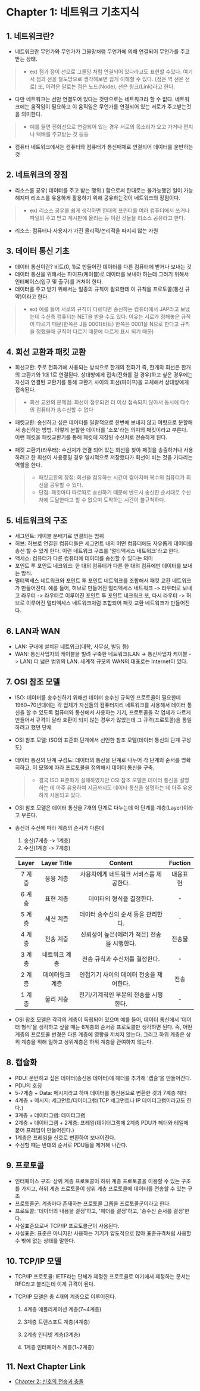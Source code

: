 #  Chapter 1: 네트워크 기초지식 #

## 1. 네트워크란?
- 네트워크란 무언가와 무언가가 그물망처럼 무언가에 의해 연결되어 무언가를 주고받는 상태.

> - ex) 점과 점이 선으로 그물망 처럼 연결되어 있다라고도 표현할 수있다. 여기서 점과 선을 철도망으로 생각해보면 쉽게 이해할 수 있다. (점은 역 선은 선로) 또, 어려운 말로는 점은 노드(Node), 선은 링크(Link)라고 한다. 

- 다만 네트워크는 선만 연결도어 있다는 것만으로는 네트워크라 할 수 없다. 네트워크에는 움직임이 필요하고 이 움직임은 무언가를 연결되어 있는 서로가 주고받는것을 의미한다.

> - 예를 들면 전화선으로 연결되어 있는 경우 서로의 목소리가 오고 가거나 편지나 택배를 주고받는 것 등등

- 컴퓨터 네트워크에서는 컴퓨터와 컴퓨터가 통신매체로 연결되어 데이터를 운반하는 것

## 2. 네트워크의 장점
- 리소스를 공유( 데이터를 주고 받는 행위 ) 함으로써 한대로는 불가능했던 일이 가능해지며 리소스를 유용하게 활용하기 위해 공유하는것이 네트워크의 장점이다.

> - ex) 리소스 공유를 쉽게 생각하면 한대의 프린터를 여러 컴퓨터에서 쓰거나 파일의 주고 받고 게시판에 올리는 등 이런 것들을 리소스 공유라고 한다.

* 리소스: 컴퓨터나 사용자가 가진 물리적/논리적을 따지지 않는 자원

## 3. 데이터 통신 기초
- 데이터 통신이란? 비트(0, 1)로 만들어진 데이터를 다른 컴퓨터에 받거나 보내는 것
- 데이터 통신을 위해서는 파이프(케이블)로 데이터를 보내야 하는데 그러기 위해서 인터페이스(입구 및 출구)를 거쳐야 한다.
- 데이터를 주고 받기 위해서는 일종의 규칙이 필요한데 이 규칙을 프로토콜(통신 규약)이라고 한다.
>- ex) 예를 들어 서로의 규칙이 다르다면 송신하는 컴퓨터에서 JAP라고 보냈는데 수신측 컴퓨터는 NET을 받을 수도 있다. 이유는 서로가 정해놓은 규칙이 다르기 때문(한쪽은 J를 0001(비트) 한쪽은 0001을 N으로 한다고 규칙을 정했을때 규칙이 다르기 때문에 다르게 표시 되기 때문)

## 4. 회선 교환과 패킷 교환
- 회선교환: 주로 전화기에 사용되는 방식으로 한개의 전화기 즉, 한개의 회선은 한개의 교환기와 1대 1로 연결된다. 상대방에게 접속(전화를 걸 경우)하고 싶은 경우에는 자신과 연결된 교환기를 통해 교환기 사이의 회선(파이프)을 교체해서 상대방에게 접속된다.
>- 회선 교환의 문제점: 회선이 점유되면 더 이상 접속되지 않아서 동시에 다수의 컴퓨터가 송수신할 수 없다

- 패킷교환: 송신하고 싶은 데이터를 일괄적으로 한번에 보내지 않고 여럿으로 분할해서 송신하는 방법. 이렇게 분할한 데이터를 '소포'라는 의미의 패킷이라고 부른다. 이런 패킷을 패킷교환기를 통해 패킷에 저장된 수신처로 전송하게 된다.

- 패킷 교환기(라우터): 수신처가 연결 되어 있는 회선을 찾아 패킷을 송출하거나 사용하려고 한 회선이 사용중일 경우 일시적으로 저장했다가 회선이 비는 것을 기다리는 역할을 한다.

  > - 패킷교환의 장점: 회선을 점유하는 시간이 짧아지며 복수의 컴퓨터가 회선을 공유할 수 있다.
  > - 단점: 패킷마다 따로따로 송신하기 때문에 반드시 송신한 순서대로 수신처에 도달한다고 할 수 없으며 도착하는 시간이 불규칙하다.

## 5. 네트워크의 구조
-  세그먼트: 케이블 분배기로 연결되는 범위
-  허브: 허브로 연결된 컴퓨터들은 세그먼트 내의 어떤 컴퓨터에도 자유롭게 데이터를 송신 할 수 있게 한다. 이런 네트워크 구조를 '멀티액세스 네트워크'라고 한다.
-  액세스: 컴퓨터가 다른 컴퓨터에 데이터를 송신할 수 있다는 의미
-  포인트 투 포인트 네크워크: 한 대의 컴퓨터가 다른 한 대의 컴퓨에만 데이터를 보내는 방식.
-  멀티액세스 네트워크와 포인트 투 포인트 네트워크를 조합해서 패킷 교환 네트워크가 만들어진다. 예를 들어, 허브로 만들어진 멀티액세스 네트워크 -> 라우터로 보내고 라우터 -> 라우터로 이루어진 포인트 투 포인트 네크워크 또, 다시 라우터 -> 허브로 이루어진 멀티액세스 네트워크처럼 조합되어 패킷 교환 네트워크가 만들어진다.

## 6. LAN과 WAN
- LAN: 구내에 설치된 네트워크(대학, 사무실, 빌딩 등)
- WAN: 통신사업자의 케이블을 빌려 구축한 네트워크(LAN -> 통신사업자 케이블 -> LAN) 더 넓은 범위의 LAN. 세계적 규모의 WAN의 대표로는 Internet이 있다.

## 7. OSI 참조 모델
- ISO: 데이터를 송수신하기 위해선 데이터 송수신 규칙인 프로토콜이 필요한데 1960~70년대에는 각 업체가 자신들의 컴퓨터끼리 네트워크를 사용해서 데이터 통신을 할 수 있도록 컴퓨터와 통신에서 사용하는 기기, 프로토콜을 각 업체가 다르게 만들어서 규격이 달라 호환이 되지 않는 경우가 많았는데 그 규격(프로토콜)을 통일하려고 했던 단체

-  OSI 참조 모델: ISO의 표준화 단계에서 선언한 참조 모델(데이터 통신의 단계 구성도)

- 데이터 통신의 단계 구성도: 데이터의 통신을 단계로 나누어 각 단계의 순서를 명확히하고, 이 모델에 따라 프로토콜을 정의해서 데이터 통신을 구축.

  > - 결국 ISO 표준화가 실패하였지만 OSI 참조 모델은 데이터 통신을 설명하는 데 아주 유용하여 지금까지도 데이터 통신을 설명하는 데 아주 유용하게 사용되고 있다.

- OSI 참조 모델은 데이터 통신을 7개의 단계로 다누는데 이 단계를 계층(Layer)이라고 부른다.

- 송신과 수신에 따라 계층의 순서가 다른데

  1. 송신(7게층 -> 1계층)
  2. 수신(1계층 -> 7계층)

  | Layer  |   Layer Title   |                   Content                   | Fuction  |
  | :----: | :-------------: | :-----------------------------------------: | :------: |
  | 7 계층 |    응용 계층    |   사용자에게 네트워크 서비스를 제공한다.    | 내용표현 |
  | 6 계층 |    표현 계층    |          데이터의 형식을 결정한다.          |    -     |
  | 5 계층 |    세션 계층    |     데이터 송수신의 순서 등을 관리한다.     |    -     |
  | 4 계층 |    전송 계층    | 신뢰성이 높은(에러가 적은) 전송을 시행한다. |  전송물  |
  | 3 계층 |  네트워크 계층  |       전송 규칙과 수신처를 결정한다.        |    -     |
  | 2 계층 | 데이터링크 계층 |   인접기기 사이의 데이터 전송을 제어한다.   |   전송   |
  | 1 계층 |    물리 계층    |    전기/기계적인 부분의 전송을 시행한다.    |    -     |

- OSI 참조 모델은 각각의 계층이 독립되어 있으며 예를 들어, 데이터 통신에서 '데이터 형식'을 생각하고 싶을 때는 6계층의 순서랑 프로토콜만 생각하면 된다. 즉, 어떤 계층의 프로토콜 변경은 다른 계층에 영향을 끼치지 않는다. 그리고 하위 계층은 상위 계층을 위해 일하고 상위계층은 하위 계층을 관여하지 않는다.

## 8. 캡슐화
- PDU: 운반하고 싶은 데이터(송신용 데이터)에 헤더를 추가해 '캡슐'을 만들어간다.
- PDU의 호칭
- 5-7계층 + Data: 메시지라고 하며 데이터를 통신용으로 변환한 것과 7계층 헤더
- 4계층 + 메시지: 세그먼트/데이터그램(TCP 세그먼트나 IP 데이터그램이라고도 한다.)
- 3계층 + 데이터그램: 데이터그램
- 2계층 + 데이터그램 + 2계층: 프레임(데이터그램에 2계층 PDU가 헤더와 테일에 붙어 프레임이 만들어진다.)
- 1계층은 프레임을 신호로 변환하여 보내어진다.
- 수신할 때는 반대의 순서로 PDU들을 제거해 나간다.

## 9. 프로토콜
- 인터페이스 구조: 상위 계층 프로토콜이 하위 계층 프로토콜을 이용할 수 있는 구조를 가지고, 하위 계층 프로토콜이 상위 계층 프로토콜에 데이터를 전송할 수 있는 구조
- 프로토콜군: 계층마다 존재하는 프로토콜 그룹을 프로토콜군이라고 한다.
- 프로토콜: '데이터의 내용을 결정'하고, '헤더를 결정'하고, '송수신 순서를 결정'한다.
- 사실표준으로써 TCP/IP 프로토콜군이 사용된다.
- 사실표준: 표준은 아니지만 사용하는 기기가 압도적으로 많아 표준규격처럼 사용할 수 밖에 없는 상태를 말한다.

## 10. TCP/IP 모델
- TCP/IP 프로토콜: IETF라는 단체가 제정한 프로토콜로 여기에서 제정하는 문서는 RFC라고 불리는데 이게 규격이 된다.

- TCP/IP 모델은 총 4개의 계층으로 이루어진다.

  1. 4계층 애플리케이션 계층(7~4계층)

  2. 3계층 트랜스포트 계층(4계층)

  3. 2계층 인터넷 계층(3계층)

  4. 1계층 인터페이스 계층(1~2계층)

## 11. Next Chapter Link
- [Chapter 2: 신호의 전송과 충돌](https://github.com/wargi/Etc/blob/master/Network/Chapter2.md)
